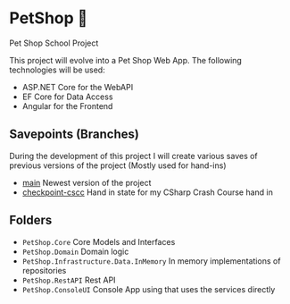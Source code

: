# PetShop 🐶
Pet Shop School Project

This project will evolve into a Pet Shop Web App. 
The following technologies will be used:
- ASP.NET Core for the WebAPI
- EF Core for Data Access
- Angular for the Frontend

## Savepoints (Branches)
During the development of this project I will create various saves of previous versions of the project (Mostly used for hand-ins)
- [main](https://github.com/Coborax/PetShop/tree/checkpoint-cscc) Newest version of the project
- [checkpoint-cscc](https://github.com/Coborax/PetShop/tree/checkpoint-cscc) Hand in state for my CSharp Crash Course hand in

## Folders
- `PetShop.Core` Core Models and Interfaces
- `PetShop.Domain` Domain logic
- `PetShop.Infrastructure.Data.InMemory` In memory implementations of repositories
- `PetShop.RestAPI` Rest API
- `PetShop.ConsoleUI` Console App using that uses the services directly
